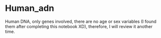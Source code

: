 # Human_adn
Human DNA, only genes involved, there are no age or sex variables (I found them after completing this notebook XD), therefore, I will review it another time.
